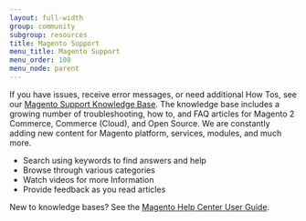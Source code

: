 ```yaml
---
layout: full-width
group: community
subgroup: resources
title: Magento Support
menu_title: Magento Support
menu_order: 100
menu_node: parent
---
```


If you have issues, receive error messages, or need additional How Tos, see our [Magento Support Knowledge Base](https://support.magento.com). The knowledge base includes a growing number of troubleshooting, how to, and FAQ articles for Magento 2 Commerce, Commerce (Cloud), and Open Source. We are constantly adding new content for Magento platform, services, modules, and much more.

* Search using keywords to find answers and help
* Browse through various categories
* Watch videos for more Information
* Provide feedback as you read articles

New to knowledge bases? See the [Magento Help Center User Guide](https://support.magento.com/hc/en-us/articles/360000913794).
